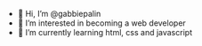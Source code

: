 - 👋 Hi, I’m @gabbiepalin
- 👀 I’m interested in becoming a web developer
- 🌱 I’m currently learning html, css and javascript

<!---
gabbiepalin/gabbiepalin is a ✨ special ✨ repository because its `README.md` (this file) appears on your GitHub profile.
You can click the Preview link to take a look at your changes.
--->
